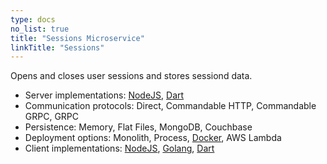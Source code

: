 ```yaml
---
type: docs
no_list: true
title: "Sessions Microservice"
linkTitle: "Sessions" 
---
```


Opens and closes user sessions and stores sessiond data.

- Server implementations: [NodeJS](https://github.com/pip-services-users/pip-services-sessions-node), [Dart](https://github.com/pip-services-users/pip-services-sessions-dart)
- Communication protocols: Direct, Commandable HTTP, Commandable GRPC, GRPC
- Persistence: Memory, Flat Files, MongoDB, Couchbase
- Deployment options: Monolith, Process, [Docker](https://hub.docker.com/u/pipdevs), AWS Lambda
- Client implementations: [NodeJS](https://github.com/pip-services-users/pip-clients-sessions-node), [Golang](https://github.com/pip-services-users/pip-clients-sessions-go), [Dart](https://github.com/pip-services-users/pip-clients-sessions-dart)